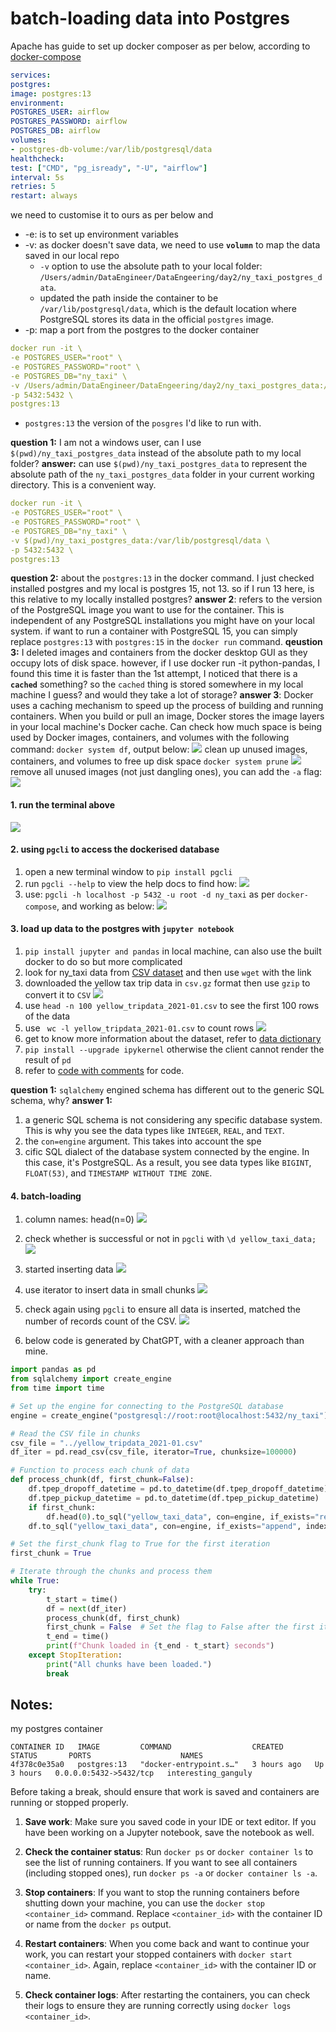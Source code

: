 # batch-loading data into Postgres

Apache has guide to set up docker composer as per below, according to [docker-compose](../Documents/docker-compose_2.3.4.yaml)
```yaml
services:  
postgres:  
image: postgres:13  
environment:  
POSTGRES_USER: airflow  
POSTGRES_PASSWORD: airflow  
POSTGRES_DB: airflow  
volumes:  
- postgres-db-volume:/var/lib/postgresql/data  
healthcheck:  
test: ["CMD", "pg_isready", "-U", "airflow"]  
interval: 5s  
retries: 5  
restart: always
```

we need to customise it to ours as per below and
- -e: is to set up environment variables
- -v: as docker doesn't save data, we need to use **`volumn`** to map the data saved in our local repo
	- `-v` option to use the absolute path to your local folder: `/Users/admin/DataEngineer/DataEngeering/day2/ny_taxi_postgres_data`.
	- updated the path inside the container to be `/var/lib/postgresql/data`, which is the default location where PostgreSQL stores its data in the official `postgres` image.
- -p: map a port from the postgres to the docker container
``` yaml
docker run -it \
-e POSTGRES_USER="root" \
-e POSTGRES_PASSWORD="root" \
-e POSTGRES_DB="ny_taxi" \
-v /Users/admin/DataEngineer/DataEngeering/day2/ny_taxi_postgres_data:/var/lib/postgresql/data \
-p 5432:5432 \
postgres:13

```
- `postgres:13` the version of the `posgres` I'd like to run with.

**question 1:** I am not a windows user, can I use `$(pwd)/ny_taxi_postgres_data` instead of the absolute path to my local folder? 
**answer:** can use `$(pwd)/ny_taxi_postgres_data` to represent the absolute path of the `ny_taxi_postgres_data` folder in your current working directory. This is a convenient way.

```yaml
docker run -it \
-e POSTGRES_USER="root" \
-e POSTGRES_PASSWORD="root" \
-e POSTGRES_DB="ny_taxi" \
-v $(pwd)/ny_taxi_postgres_data:/var/lib/postgresql/data \
-p 5432:5432 \
postgres:13
```
**question 2:** about the `postgres:13` in the docker command. I just checked installed postgres and my local is postgres 15, not 13. so if I run 13 here, is this relative to my locally installed postgres?
**answer 2**: refers to the version of the PostgreSQL image you want to use for the container. This is independent of any PostgreSQL installations you might have on your local system. if want to run a container with PostgreSQL 15, you can simply replace `postgres:13` with `postgres:15` in the `docker run` command.
**qeustion 3:** I deleted images and containers from the docker desktop GUI as they occupy lots of disk space. however, if I use docker run -it python-pandas, I found this time it is faster than the 1st attempt, I noticed that there is a **`cached`** something? so the `cached` thing is stored somewhere in my local machine I guess? and would they take a lot of storage?
**answer 3**: Docker uses a caching mechanism to speed up the process of building and running containers. When you build or pull an image, Docker stores the image layers in your local machine's Docker cache. Can check how much space is being used by Docker images, containers, and volumes with the following command: `docker system df`, output below:
![](../Pictures/Pasted%20image%2020230428105617.png)
clean up unused images, containers, and volumes to free up disk space `docker system prune`
![](../Pictures/Pasted%20image%2020230428105817.png)
remove all unused images (not just dangling ones), you can add the `-a` flag:
![](../Pictures/Pasted%20image%2020230428105829.png)

#### 1. run the terminal above
![](../Pictures/Pasted%20image%2020230428104931.png)

#### 2. using `pgcli` to access the dockerised database
1. open a new terminal window to `pip install pgcli`
2. run `pgcli --help` to view the help docs to find how: 
![](../Pictures/Pasted%20image%2020230428110342.png)
3. use: `pgcli -h localhost -p 5432 -u root -d ny_taxi` as per `docker-compose`, and working as below: 
![](../Pictures/Pasted%20image%2020230428110843.png)

#### 3. load up data to the postgres with `jupyter notebook`
1. `pip install jupyter and pandas` in local machine, can also use the built docker to do so but more complicated
2. look for ny_taxi data from [CSV dataset](https://github.com/DataTalksClub/nyc-tlc-data) and then use `wget` with the link
3. downloaded the yellow tax trip data in `csv.gz` format then use `gzip` to convert it to `CSV`
![](../Pictures/Pasted%20image%2020230428115200.png)
4. use `head -n 100 yellow_tripdata_2021-01.csv` to see the first 100 rows of the data
5. use ` wc -l yellow_tripdata_2021-01.csv` to count rows
![](../Pictures/Pasted%20image%2020230428115446.png)
6. get to know more information about the dataset, refer to [data dictionary](../Documents/data_dictionary_trip_records_yellow.pdf)
7. `pip install --upgrade ipykernel` otherwise the client cannot render the result of `pd`
8. refer to [code with comments](day2.ipynb) for code.

**question 1:** `sqlalchemy` engined schema has different out to the generic SQL schema, why?
**answer 1:** 
1. a generic SQL schema is not considering any specific database system. This is why you see the data types like `INTEGER`, `REAL`, and `TEXT`.
2.  the `con=engine` argument. This takes into account the spe
3. cific SQL dialect of the database system connected by the engine. In this case, it's PostgreSQL. As a result, you see data types like `BIGINT`, `FLOAT(53)`, and `TIMESTAMP WITHOUT TIME ZONE`.

#### 4. batch-loading
1. column names: head(n=0)
![](../Pictures/Pasted%20image%2020230428130924.png)
2. check whether is successful or not in `pgcli` with `\d yellow_taxi_data;`
![](../Pictures/Pasted%20image%2020230428131219.png)

3. started inserting data
![](../Pictures/Pasted%20image%2020230428131648.png)
4. use iterator to insert data in small chunks
![](../Pictures/Pasted%20image%2020230428132701.png)
5. check again using `pgcli` to ensure all data is inserted, matched the number of records count of the CSV.
![](../Pictures/Pasted%20image%2020230428132902.png)
6. below code is generated by ChatGPT, with a cleaner approach than mine.
```python
import pandas as pd
from sqlalchemy import create_engine
from time import time

# Set up the engine for connecting to the PostgreSQL database
engine = create_engine("postgresql://root:root@localhost:5432/ny_taxi")

# Read the CSV file in chunks
csv_file = "../yellow_tripdata_2021-01.csv"
df_iter = pd.read_csv(csv_file, iterator=True, chunksize=100000)

# Function to process each chunk of data
def process_chunk(df, first_chunk=False):
    df.tpep_dropoff_datetime = pd.to_datetime(df.tpep_dropoff_datetime)
    df.tpep_pickup_datetime = pd.to_datetime(df.tpep_pickup_datetime)
    if first_chunk:
        df.head(0).to_sql("yellow_taxi_data", con=engine, if_exists="replace", index=False)
    df.to_sql("yellow_taxi_data", con=engine, if_exists="append", index=False)

# Set the first_chunk flag to True for the first iteration
first_chunk = True

# Iterate through the chunks and process them
while True:
    try:
        t_start = time()
        df = next(df_iter)
        process_chunk(df, first_chunk)
        first_chunk = False  # Set the flag to False after the first iteration
        t_end = time()
        print(f"Chunk loaded in {t_end - t_start} seconds")
    except StopIteration:
        print("All chunks have been loaded.")
        break

```


## Notes:
my postgres container
```
CONTAINER ID   IMAGE         COMMAND                  CREATED       STATUS       PORTS                    NAMES
4f378c0e35a0   postgres:13   "docker-entrypoint.s…"   3 hours ago   Up 3 hours   0.0.0.0:5432->5432/tcp   interesting_ganguly
```

Before taking a break,  should ensure that work is saved and containers are running or stopped properly.

1.  **Save work**: Make sure you saved code in your IDE or text editor. If you have been working on a Jupyter notebook, save the notebook as well.
    
2.  **Check the container status**: Run `docker ps` or `docker container ls` to see the list of running containers. If you want to see all containers (including stopped ones), run `docker ps -a` or `docker container ls -a`.
    
3.  **Stop containers**: If you want to stop the running containers before shutting down your machine, you can use the `docker stop <container_id>` command. Replace `<container_id>` with the container ID or name from the `docker ps` output.
    
4.  **Restart containers**: When you come back and want to continue your work, you can restart your stopped containers with `docker start <container_id>`. Again, replace `<container_id>` with the container ID or name.
    
5.  **Check container logs**: After restarting the containers, you can check their logs to ensure they are running correctly using `docker logs <container_id>`.
